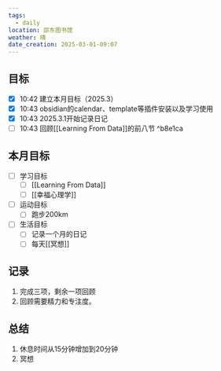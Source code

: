 ```yaml
---
tags:
  - daily
location: 邵东图书馆
weather: 晴
date_creation: 2025-03-01-09:07
---
```


## 目标
- [x] 10:42 建立本月目标（2025.3） 
- [x] 10:43 obsidian的calendar、template等插件安装以及学习使用 
- [x] 10:43 2025.3.1开始记录日记 
- [ ] 10:43 回顾[[Learning From Data]]的前八节  ^b8e1ca
## 本月目标
- [ ] 学习目标
	- [ ] [[Learning From Data]]
	- [ ] [[幸福心理学]]
- [ ] 运动目标
	- [ ] 跑步200km
- [ ] 生活目标
	- [ ] 记录一个月的日记
	- [ ] 每天[[冥想]]

## 记录
1. 完成三项，剩余一项回顾
2. 回顾需要精力和专注度。
## 总结
1. 休息时间从15分钟增加到20分钟
2. 冥想
